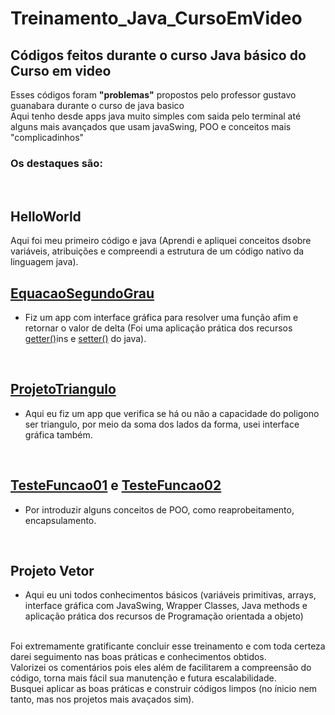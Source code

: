 # Treinamento_Java_CursoEmVideo
## Códigos feitos durante o curso Java básico do Curso em video
Esses códigos foram **"problemas"** propostos pelo professor gustavo guanabara durante o curso de java basico</br>
Aqui tenho desde apps java muito simples com saida pelo terminal até alguns mais avançados que usam javaSwing, POO e conceitos mais "complicadinhos"
</br>
### **Os destaques são:**
</br>

## HelloWorld 

Aqui foi meu primeiro código e java (Aprendi e apliquei conceitos dsobre variáveis, atribuições e compreendi a estrutura de um código nativo da linguagem java).
</br>

## [EquacaoSegundoGrau](EquacaoSegundoGrau/src/cursoemvideo/TelaEquacao.java/)

* Fiz um app com interface gráfica para resolver uma função afim e retornar o valor de delta (Foi uma aplicação prática dos recursos <ins>getter()</ins>ins e <ins>setter()</ins> do java).
</br>

## [ProjetoTriangulo](ProjetoTriangulo/src/classes/TelaTriangulo.java/)

* Aqui eu fiz um app que verifica se há ou não a capacidade do poligono ser triangulo, por meio da soma dos lados da forma, usei interface gráfica também.
</br>

## [TesteFuncao01](TesteFuncao01/src/testefuncao01/TesteFuncao01.java/) e [TesteFuncao02](TesteFuncao02/src/testefuncao02/TesteFuncao02.java/) 

* Por introduzir alguns conceitos de POO, como reaprobeitamento, encapsulamento.
</br>

## Projeto Vetor 

* Aqui eu uni todos conhecimentos básicos (variáveis primitivas, arrays, interface gráfica com JavaSwing, Wrapper Classes, Java methods e aplicação prática dos recursos de Programação orientada a objeto)
</br>
Foi extremamente gratificante concluir esse treinamento e com toda certeza darei seguimento nas boas práticas e conhecimentos obtidos.
</br>
Valorizei os comentários pois eles além de facilitarem a compreensão do código, torna mais fácil sua manutenção e futura escalabilidade.
</br>
Busquei aplicar as boas práticas e construir códigos limpos (no ínicio nem tanto, mas nos projetos mais avaçados sim).
</br>
